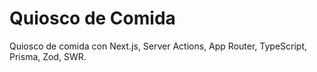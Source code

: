 # Quiosco de Comida

Quiosco de comida con Next.js, Server Actions, App Router, TypeScript, Prisma, Zod, SWR.
